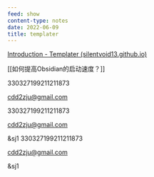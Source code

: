 ```yaml
---
feed: show
content-type: notes
date: 2022-06-09
title: templater
---
```


[Introduction - Templater (silentvoid13.github.io)](https://silentvoid13.github.io/Templater/)

[[如何提高Obsidian的启动速度？]]

330327199211211873

cdd2zju@gmail.com

330327199211211873

cdd2zju@gmail.com

&sj1
330327199211211873

cdd2zju@gmail.com

&sj1

